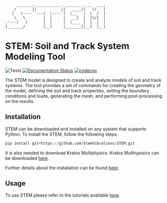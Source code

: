```
     _______..___________. _______ .___  ___.
    /       ||           ||   ____||   \/   |
   |   (----``---|  |----`|  |__   |  \  /  |
    \   \        |  |     |   __|  |  |\/|  |
.----)   |       |  |     |  |____ |  |  |  |
|_______/        |__|     |_______||__|  |__|

```

# STEM: Soil and Track System Modeling Tool

![Tests](https://github.com/StemVibrations/STEM/actions/workflows/tests.yml/badge.svg)
[![Documentation Status](https://readthedocs.org/projects/stemvibrations/badge/?version=latest)](https://stemvibrations.readthedocs.io/badge=latest)
[![codecov](https://codecov.io/gh/stemvibrations/stem/graph/badge.svg?token=0DMYCZF4BU)](https://codecov.io/gh/stemvibrations/stem)

The STEM model is designed to create and analyze models of soil and track systems.
The tool provides a set of commands for creating the geometry of the model, defining the soil and track properties, setting the boundary conditions and loads, generating the mesh, and performing post-processing on the results.

## Installation

STEM can be downloaded and installed on any system that supports Python.
To install the STEM, follow the following steps:

```python
pip install git+https://github.com/StemVibrations/STEM.git
```

It is also needed to download Kratos Multiphysics. Kratos Multhypisics can be downloaded [here](https://github.com/StemVibrations/StemKratos).

Further details about the installation can be found [here](https://stemvibrations.readthedocs.io/).

## Usage

To use STEM please refer to the tutorials available [here](https://stemvibrations.readthedocs.io/).
